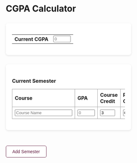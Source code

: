 <!DOCTYPE html>
<html>
<head>
  <style>
    * {
      box-sizing: border-box;
    }

    body {
      font-family: sans-serif;
      display: flex;
      flex-direction: column;
      align-items: center;
      margin: 0;
      padding: 20px;
      background: #f9f9f9;
    }

    .semester-section {
      width: 100%;
      max-width: 900px;
      margin: 30px auto;
      background-color: white;
      padding: 20px;
      box-shadow: 0 2px 6px rgba(0,0,0,0.1);
      border-radius: 8px;
      position: relative;
    }

    table.semester-table {
      border-collapse: collapse;
      width: 100%;
    }

    table.semester-table th,
    table.semester-table td {
      border: 1px solid #999;
      padding: 8px;
      text-align: left;
    }

    table input[type="text"],
    table input[type="number"] {
      width: 100%;
      box-sizing: border-box;
      padding: 5px;
    }

    h3[contenteditable="true"] {
      margin-bottom: 10px;
      color: #333;
    }

    button {
      margin: 20px 0;
      padding: 10px 20px;
      font-size: 14px;
      border: 1px solid #611b3f;
      background-color: white;
      color: #611b3f;
      border-radius: 5px;
      cursor: pointer;
    }

    button:hover {
      background-color: #f7e6ee;
    }

    .remove-btn {
      position: absolute;
      top: 15px;
      right: 15px;
      background-color: #ffdddd;
      color: #900;
      border: 1px solid #c00;
      border-radius: 5px;
      font-size: 12px;
      padding: 5px 10px;
    }

    .remove-btn:hover {
      background-color: #ffcfcf;
    }
  </style>
</head>
<body>

<h1>CGPA Calculator</h1>

<!-- Current CGPA Section -->
<div class="semester-section">
  <table>
    <tr>
      <th>Current CGPA</th>
      <td>
        <input type="number" placeholder="0" max="10" min="0">
      </td>
    </tr>
  </table>
</div>

<!-- Wrapper for all semester sections -->
<div id="semester-wrapper">
  <!-- Original Semester Section -->
  <div class="semester-section clone-this" data-removable="false">
    <h3 contenteditable="true">Current Semester</h3>
    <table class="semester-table">
      <tr>
        <th>Course</th>
        <th>GPA</th> 
        <th>Course Credit</th>
        <th>Previous Grade</th>
      </tr>
      <tr class="clone-row">
        <td><input type="text" placeholder="Course Name"></td>
        <td><input type="number" placeholder="0" max="10" min="0"></td>
        <td><input type="number" value="3" max="9" min="0"></td>
        <td><input type="number" value="0" max="10" min="0"></td>
      </tr>
    </table>
  </div>
</div>

<!-- Add Semester Button -->
<button id="addSemesterBtn" onclick="newSemester()">Add Semester</button>

<script>
  const baseTable = document.querySelector(".semester-table");
  const templateRow = document.querySelector(".clone-row");

  // Add 6 more rows to the initial table
  for (let i = 0; i < 6; i++) {
    const clone = templateRow.cloneNode(true);
    baseTable.appendChild(clone);
  }

  let semesterCount = 1;
  const MAX_SEMESTERS = 20;

  // Enforce max and min in real time
  function enforceValueLimits() {
    const allInputs = document.querySelectorAll('input[type="number"]');
    allInputs.forEach(input => {
      input.addEventListener('input', () => {
        const max = parseFloat(input.max);
        const min = parseFloat(input.min || "0");
        const value = parseFloat(input.value);

        if (value > max) {
          input.value = max;
        } else if (value < min) {
          input.value = min;
        }
      });
    });
  }

  enforceValueLimits(); // On page load

  function newSemester() {
    if (semesterCount >= MAX_SEMESTERS) {
      alert("Maximum of 20 semesters reached.");
      return;
    }

    const originalSection = document.querySelector(".clone-this");
    const clonedSection = originalSection.cloneNode(true);
    clonedSection.setAttribute("data-removable", "true");

    const heading = clonedSection.querySelector("h3");
    heading.innerText = "Future Semester";
    heading.contentEditable = true;

    const inputs = clonedSection.querySelectorAll("input");
    inputs.forEach(input => {
      if (input.type === "text") input.value = "";
      if (input.type === "number") {
        input.value = (input.max === "9") ? "3" : "0";
        input.setAttribute("max", input.max);
        input.setAttribute("min", input.min || "0");
      }
    });

    // Add remove button
    const removeBtn = document.createElement("button");
    removeBtn.textContent = "Remove Semester";
    removeBtn.className = "remove-btn";
    removeBtn.onclick = () => {
      if (clonedSection.getAttribute("data-removable") === "true") {
        clonedSection.remove();
        semesterCount--;
      }
    };
    clonedSection.appendChild(removeBtn);

    const wrapper = document.getElementById("semester-wrapper");
    wrapper.appendChild(clonedSection);
    semesterCount++;

    enforceValueLimits();
    clonedSection.scrollIntoView({ behavior: "smooth", block: "start" });
  }
</script>

</body>
</html>

